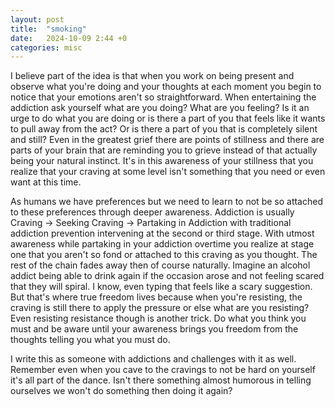 ```yaml
---
layout: post
title:  "smoking"
date:   2024-10-09 2:44 +0
categories: misc
---
```


I believe part of the idea is that when you work on being present and observe what you're doing and your thoughts at each moment you begin to notice that your emotions aren't so straightforward. When entertaining the addiction ask yourself what are you doing? What are you feeling? Is it an urge to do what you are doing or is there a part of you that feels like it wants to pull away from the act? Or is there a part of you that is completely silent and still? Even in the greatest grief there are points of stillness and there are parts of your brain that are reminding you to grieve instead of that actually being your natural instinct. It's in this awareness of your stillness that you realize that your craving at some level isn't something that you need or even want at this time.

As humans we have preferences but we need to learn to not be so attached to these preferences through deeper awareness. Addiction is usually Craving -> Seeking Craving -> Partaking in Addiction with traditional addiction prevention intervening at the second or third stage. With utmost awareness while partaking in your addiction overtime you realize at stage one that you aren't so fond or attached to this craving as you thought. The rest of the chain fades away then of course naturally. Imagine an alcohol addict being able to drink again if the occasion arose and not feeling scared that they will spiral. I know, even typing that feels like a scary suggestion. But that's where true freedom lives because when you're resisting, the craving is still there to apply the pressure or else what are you resisting? Even resisting resistance though is another trick. Do what you think you must and be aware until your awareness brings you freedom from the thoughts telling you what you must do.

I write this as someone with addictions and challenges with it as well. Remember even when you cave to the cravings to not be hard on yourself it's all part of the dance. Isn't there something almost humorous in telling ourselves we won't do something then doing it again?
